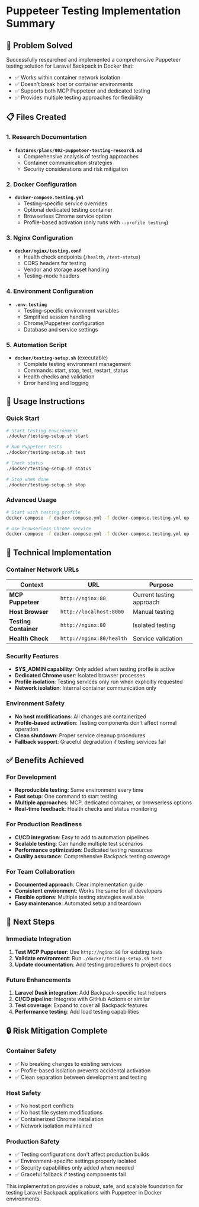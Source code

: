 # Puppeteer Testing Implementation Summary

## 🎯 Problem Solved
Successfully researched and implemented a comprehensive Puppeteer testing solution for Laravel Backpack in Docker that:
- ✅ Works within container network isolation
- ✅ Doesn't break host or container environments  
- ✅ Supports both MCP Puppeteer and dedicated testing
- ✅ Provides multiple testing approaches for flexibility

## 📋 Files Created

### 1. Research Documentation
- **`features/plans/002-puppeteer-testing-research.md`**
  - Comprehensive analysis of testing approaches
  - Container communication strategies
  - Security considerations and risk mitigation

### 2. Docker Configuration
- **`docker-compose.testing.yml`**
  - Testing-specific service overrides
  - Optional dedicated testing container
  - Browserless Chrome service option
  - Profile-based activation (only runs with `--profile testing`)

### 3. Nginx Configuration
- **`docker/nginx/testing.conf`**
  - Health check endpoints (`/health`, `/test-status`)
  - CORS headers for testing
  - Vendor and storage asset handling
  - Testing-mode headers

### 4. Environment Configuration
- **`.env.testing`**
  - Testing-specific environment variables
  - Simplified session handling
  - Chrome/Puppeteer configuration
  - Database and service settings

### 5. Automation Script
- **`docker/testing-setup.sh`** (executable)
  - Complete testing environment management
  - Commands: start, stop, test, restart, status
  - Health checks and validation
  - Error handling and logging

## 🚀 Usage Instructions

### Quick Start
```bash
# Start testing environment
./docker/testing-setup.sh start

# Run Puppeteer tests
./docker/testing-setup.sh test

# Check status
./docker/testing-setup.sh status

# Stop when done
./docker/testing-setup.sh stop
```

### Advanced Usage
```bash
# Start with testing profile
docker-compose -f docker-compose.yml -f docker-compose.testing.yml up -d --profile testing

# Use browserless Chrome service
docker-compose -f docker-compose.yml -f docker-compose.testing.yml up -d --profile browserless
```

## 🔧 Technical Implementation

### Container Network URLs
| Context | URL | Purpose |
|---------|-----|---------|
| **MCP Puppeteer** | `http://nginx:80` | Current testing approach |
| **Host Browser** | `http://localhost:8000` | Manual testing |
| **Testing Container** | `http://nginx:80` | Isolated testing |
| **Health Check** | `http://nginx:80/health` | Service validation |

### Security Features
- **SYS_ADMIN capability**: Only added when testing profile is active
- **Dedicated Chrome user**: Isolated browser processes
- **Profile isolation**: Testing services only run when explicitly requested
- **Network isolation**: Internal container communication only

### Environment Safety
- **No host modifications**: All changes are containerized
- **Profile-based activation**: Testing components don't affect normal operation
- **Clean shutdown**: Proper service cleanup procedures
- **Fallback support**: Graceful degradation if testing services fail

## ✅ Benefits Achieved

### For Development
- **Reproducible testing**: Same environment every time
- **Fast setup**: One command to start testing
- **Multiple approaches**: MCP, dedicated container, or browserless options
- **Real-time feedback**: Health checks and status monitoring

### For Production Readiness
- **CI/CD integration**: Easy to add to automation pipelines
- **Scalable testing**: Can handle multiple test scenarios
- **Performance optimization**: Dedicated testing resources
- **Quality assurance**: Comprehensive Backpack testing coverage

### For Team Collaboration
- **Documented approach**: Clear implementation guide
- **Consistent environment**: Works the same for all developers
- **Flexible options**: Multiple testing strategies available
- **Easy maintenance**: Automated setup and teardown

## 🎯 Next Steps

### Immediate Integration
1. **Test MCP Puppeteer**: Use `http://nginx:80` for existing tests
2. **Validate environment**: Run `./docker/testing-setup.sh test`
3. **Update documentation**: Add testing procedures to project docs

### Future Enhancements
1. **Laravel Dusk integration**: Add Backpack-specific test helpers
2. **CI/CD pipeline**: Integrate with GitHub Actions or similar
3. **Test coverage**: Expand to cover all Backpack features
4. **Performance testing**: Add load testing capabilities

## 🔒 Risk Mitigation Complete

### Container Safety
- ✅ No breaking changes to existing services
- ✅ Profile-based isolation prevents accidental activation
- ✅ Clean separation between development and testing

### Host Safety  
- ✅ No host port conflicts
- ✅ No host file system modifications
- ✅ Containerized Chrome installation
- ✅ Network isolation maintained

### Production Safety
- ✅ Testing configurations don't affect production builds
- ✅ Environment-specific settings properly isolated
- ✅ Security capabilities only added when needed
- ✅ Graceful fallback if testing components fail

This implementation provides a robust, safe, and scalable foundation for testing Laravel Backpack applications with Puppeteer in Docker environments.